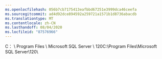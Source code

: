 ```yaml
---
ms.openlocfilehash: 056b7cb7175413eafbbd67251e3999dca46ceefa
ms.sourcegitcommit: ad4d92dce894592a259721a1571b1d8736abacdb
ms.translationtype: MT
ms.contentlocale: zh-CN
ms.lasthandoff: 08/04/2020
ms.locfileid: "87576966"
---
```

<span data-ttu-id="6878c-101">C： \\ Program Files \\ Microsoft SQL Server \\ 120</span><span class="sxs-lookup"><span data-stu-id="6878c-101">C:\\Program Files\\Microsoft SQL Server\\120</span></span>\\
